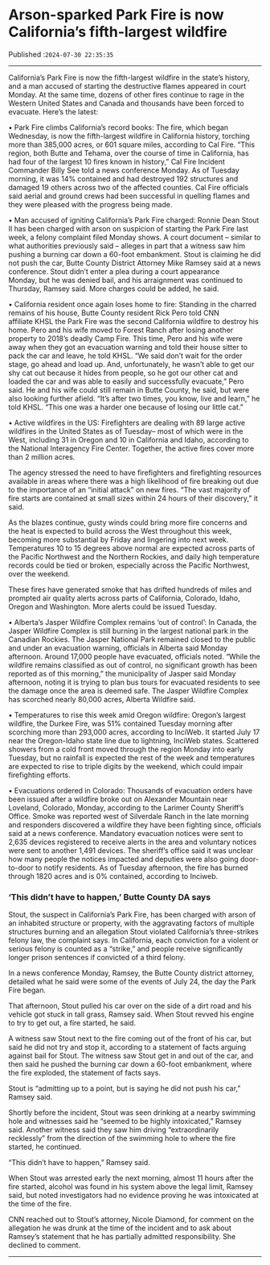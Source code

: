# Arson-sparked Park Fire is now California’s fifth-largest wildfire

Published :`2024-07-30 22:35:35`

---

California’s Park Fire is now the fifth-largest wildfire in the state’s history, and a man accused of starting the destructive flames appeared in court Monday. At the same time, dozens of other fires continue to rage in the Western United States and Canada and thousands have been forced to evacuate. Here’s the latest:

• Park Fire climbs California’s record books: The fire, which began Wednesday, is now the fifth-largest wildfire in California history, torching more than 385,000 acres, or 601 square miles, according to Cal Fire. “This region, both Butte and Tehama, over the course of time in California, has had four of the largest 10 fires known in history,” Cal Fire Incident Commander Billy See told a news conference Monday. As of Tuesday morning, it was 14% contained and had destroyed 192 structures and damaged 19 others across two of the affected counties. Cal Fire officials said aerial and ground crews had been successful in quelling flames and they were pleased with the progress being made.

• Man accused of igniting California’s Park Fire charged: Ronnie Dean Stout II has been charged with arson on suspicion of starting the Park Fire last week, a felony complaint filed Monday shows. A court document – similar to what authorities previously said – alleges in part that a witness saw him pushing a burning car down a 60-foot embankment. Stout is claiming he did not push the car, Butte County District Attorney Mike Ramsey said at a news conference. Stout didn’t enter a plea during a court appearance Monday, but he was denied bail, and his arraignment was continued to Thursday, Ramsey said. More charges could be added, he said.

• California resident once again loses home to fire: Standing in the charred remains of his house, Butte County resident Rick Pero told CNN affiliate KHSL the Park Fire was the second California wildfire to destroy his home. Pero and his wife moved to Forest Ranch after losing another property to 2018’s deadly Camp Fire. This time, Pero and his wife were away when they got an evacuation warning and told their house sitter to pack the car and leave, he told KHSL. “We said don’t wait for the order stage, go ahead and load up. And, unfortunately, he wasn’t able to get our shy cat out because it hides from people, so he got our other cat and loaded the car and was able to easily and successfully evacuate,” Pero said. He and his wife could still remain in Butte County, he said, but were also looking further afield. “It’s after two times, you know, live and learn,” he told KHSL. “This one was a harder one because of losing our little cat.”

• Active wildfires in the US: Firefighters are dealing with 89 large active wildfires in the United States as of Tuesday– most of which were in the West, including 31 in Oregon and 10 in California and Idaho, according to the National Interagency Fire Center. Together, the active fires cover more than 2 million acres.

The agency stressed the need to have firefighters and firefighting resources available in areas where there was a high likelihood of fire breaking out due to the importance of an “initial attack” on new fires. “The vast majority of fire starts are contained at small sizes within 24 hours of their discovery,” it said.

As the blazes continue, gusty winds could bring more fire concerns and the heat is expected to build across the West throughout this week, becoming more substantial by Friday and lingering into next week. Temperatures 10 to 15 degrees above normal are expected across parts of the Pacific Northwest and the Northern Rockies, and daily high temperature records could be tied or broken, especially across the Pacific Northwest, over the weekend.

These fires have generated smoke that has drifted hundreds of miles and prompted air quality alerts across parts of California, Colorado, Idaho, Oregon and Washington. More alerts could be issued Tuesday.

• Alberta’s Jasper Wildfire Complex remains ‘out of control’: In Canada, the Jasper Wildfire Complex is still burning in the largest national park in the Canadian Rockies. The Jasper National Park remained closed to the public and under an evacuation warning, officials in Alberta said Monday afternoon. Around 17,000 people have evacuated, officials noted. “While the wildfire remains classified as out of control, no significant growth has been reported as of this morning,” the municipality of Jasper said Monday afternoon, noting it is trying to plan bus tours for evacuated residents to see the damage once the area is deemed safe. The Jasper Wildfire Complex has scorched nearly 80,000 acres, Alberta Wildfire said.

• Temperatures to rise this week amid Oregon wildfire: Oregon’s largest wildfire, the Durkee Fire, was 51% contained Tuesday morning after scorching more than 293,000 acres, according to InciWeb. It started July 17 near the Oregon-Idaho state line due to lightning, InciWeb states. Scattered showers from a cold front moved through the region Monday into early Tuesday, but no rainfall is expected the rest of the week and temperatures are expected to rise to triple digits by the weekend, which could impair firefighting efforts.

• Evacuations ordered in Colorado: Thousands of evacuation orders have been issued after a wildfire broke out on Alexander Mountain near Loveland, Colorado, Monday, according to the Larimer County Sheriff’s Office. Smoke was reported west of Silverdale Ranch in the late morning and responders discovered a wildfire they have been fighting since, officials said at a news conference. Mandatory evacuation notices were sent to 2,635 devices registered to receive alerts in the area and voluntary notices were sent to another 1,491 devices. The sheriff’s office said it was unclear how many people the notices impacted and deputies were also going door-to-door to notify residents. As of Tuesday afternoon, the fire has burned through 1820 acres and is 0% contained, according to Inciweb.

### ‘This didn’t have to happen,’ Butte County DA says

Stout, the suspect in California’s Park Fire, has been charged with arson of an inhabited structure or property, with the aggravating factors of multiple structures burning and an allegation Stout violated California’s three-strikes felony law, the complaint says. In California, each conviction for a violent or serious felony is counted as a “strike,” and people receive significantly longer prison sentences if convicted of a third felony.

In a news conference Monday, Ramsey, the Butte County district attorney, detailed what he said were some of the events of July 24, the day the Park Fire began.

That afternoon, Stout pulled his car over on the side of a dirt road and his vehicle got stuck in tall grass, Ramsey said. When Stout revved his engine to try to get out, a fire started, he said.

A witness saw Stout next to the fire coming out of the front of his car, but said he did not try and stop it, according to a statement of facts arguing against bail for Stout. The witness saw Stout get in and out of the car, and then said he pushed the burning car down a 60-foot embankment, where the fire exploded, the statement of facts says.

Stout is “admitting up to a point, but is saying he did not push his car,” Ramsey said.

Shortly before the incident, Stout was seen drinking at a nearby swimming hole and witnesses said he “seemed to be highly intoxicated,” Ramsey said. Another witness said they saw him driving “extraordinarily recklessly” from the direction of the swimming hole to where the fire started, he continued.

“This didn’t have to happen,” Ramsey said.

When Stout was arrested early the next morning, almost 11 hours after the fire started, alcohol was found in his system above the legal limit, Ramsey said, but noted investigators had no evidence proving he was intoxicated at the time of the fire.

CNN reached out to Stout’s attorney, Nicole Diamond, for comment on the allegation he was drunk at the time of the incident and to ask about Ramsey’s statement that he has partially admitted responsibility. She declined to comment.

---

